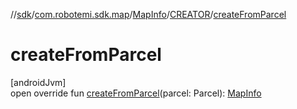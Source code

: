 //[sdk](../../../../index.md)/[com.robotemi.sdk.map](../../index.md)/[MapInfo](../index.md)/[CREATOR](index.md)/[createFromParcel](create-from-parcel.md)

# createFromParcel

[androidJvm]\
open override fun [createFromParcel](create-from-parcel.md)(parcel: Parcel): [MapInfo](../index.md)
